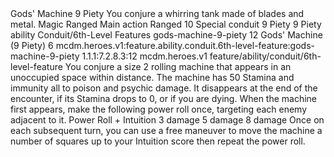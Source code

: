 <ability>
  <name>Gods&apos; Machine</name>
  <cost>9 Piety</cost>
  <flavor>You conjure a whirring tank made of blades and metal.</flavor>
  <keywords>
    <keyword>Magic</keyword>
    <keyword>Ranged</keyword>
  </keywords>
  <type>Main action</type>
  <distance>Ranged 10</distance>
  <target>Special</target>
  <metadata>
    <class>conduit</class>
    <cost>9 Piety</cost>
    <cost_amount>9</cost_amount>
    <cost_resource>Piety</cost_resource>
    <feature_type>ability</feature_type>
    <file_dpath>Conduit/6th-Level Features</file_dpath>
    <item_id>gods-machine-9-piety</item_id>
    <item_index>12</item_index>
    <item_name>Gods&apos; Machine (9 Piety)</item_name>
    <level>6</level>
    <scc>mcdm.heroes.v1:feature.ability.conduit.6th-level-feature:gods-machine-9-piety</scc>
    <scdc>1.1.1:7.2.8.3:12</scdc>
    <source>mcdm.heroes.v1</source>
    <type>feature/ability/conduit/6th-level-feature</type>
  </metadata>
  <effects>
    <effect type="mundane">You conjure a size 2 rolling machine that appears in an unoccupied space within distance. The machine has 50 Stamina and immunity all to poison and psychic damage. It disappears at the end of the encounter, if its Stamina drops to 0, or if you are dying. When the machine first appears, make the following power roll once, targeting each enemy adjacent to it.</effect>
    <effect type="roll">
      <roll>Power Roll + Intuition</roll>
      <t1>3 damage</t1>
      <t2>5 damage</t2>
      <t3>8 damage</t3>
    </effect>
    <effect type="mundane">Once on each subsequent turn, you can use a free maneuver to move the machine a number of squares up to your Intuition score then repeat the power roll.</effect>
  </effects>
</ability>
